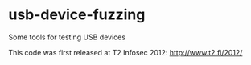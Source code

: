 usb-device-fuzzing
==================

Some tools for testing USB devices

This code was first released at T2 Infosec 2012: http://www.t2.fi/2012/
